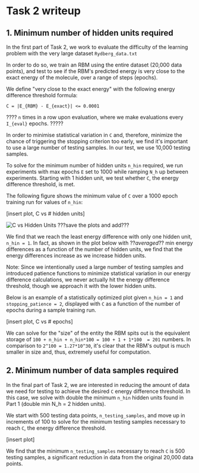 # Task 2 writeup

## 1. Minimum number of hidden units required

In the first part of Task 2, we work to evaluate the difficulty of the learning problem with the very large dataset `Rydberg_data.txt`

In order to do so, we train an RBM using the entire dataset (20,000 data points), and test to see if the RBM's predicted energy is very close to the exact energy of the molecule, over a range of steps (epochs).

We define "very close to the exact energy" with the following energy difference threshold formula:

    C = |E_{RBM} - E_{exact}| <= 0.0001


???? `n` times in a row upon evaluation, where we make evaluations every `I_{eval}` epochs. ?????

In order to minimise statistical variation in `C` and, therefore, minimize the chance of triggering the stopping criterion too early, we find it's important to use a large number of testing samples. In our test, we use 10,000 testing samples.

To solve for the minimum number of hidden units `n_hin` required, we run experiments with max epochs `E` set to 1000 while ramping `N_h` up between experiments. Starting with 1 hidden unit, we test whether `C`, the energy difference threshold, is met.

The following figure shows the minimum value of `C` over a 1000 epoch training run for values of `n_hin`: 

[insert plot, C vs # hidden units]

![C vs Hidden Units](/Task2_writeup_plots/"Sweep_over_hidden_units.png") ???save the plots and add???

We find that we reach the least energy difference with only one hidden unit, `n_hin = 1`. In fact, as shown in the plot below with ??*averaged*?? min energy differences as a function of the number of hidden units, we find that the energy differences increase as we increase hidden units. 

Note: Since we intentionally used a large number of testing samples and introduced patience functions to minimize statistical variation in our energy difference calculations, we never actually hit the energy difference threshold, though we approach it with the lower hidden units.


Below is an example of a statistically optimized plot given `n_hin = 1` and `stopping_patience = 2`, displayed with `C` as a function of the  number of epochs during a sample training run. 

[insert plot, C vs # epochs]


We can solve for the "size" of the entity the RBM spits out is the equivalent storage of `100 + n_hin + n_hin*100 = 100 + 1 + 1*100  = 201` numbers. In comparison to `2^100 = 1.27*10^30`, it's clear that the RBM's output is much smaller in size and, thus, extremely useful for computation. 



## 2. Minimum number of data samples required

In the final part of Task 2, we are interested in reducing the amount of data we need for testing to achieve the desired `C` energy difference threshold. In this case, we solve with double the minimum `n_hin` hidden units found in Part 1 (double min N_h = 2 hidden units).

We start with 500 testing data points, `n_testing_samples`, and move up in increments of 100 to solve for the minimum testing samples necessary to reach `C`, the energy difference threshold.
 
 [insert plot]
 
We find that the minimum `n_testing_samples` necessary to reach `C` is 500 testing samples, a significant reduction in data from the original 20,000 data points. 


